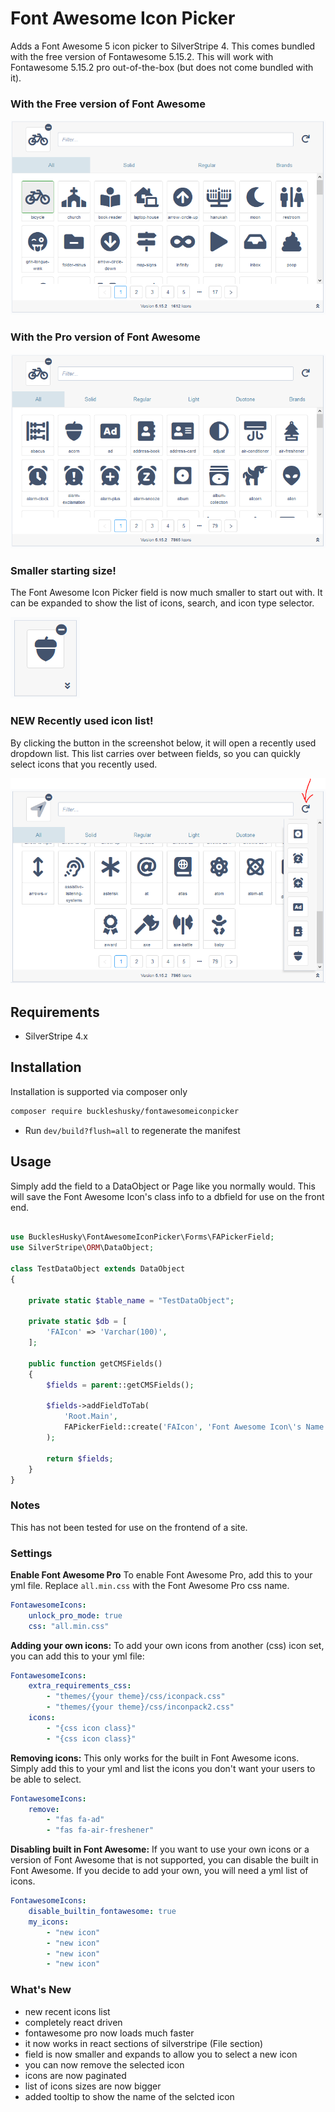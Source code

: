 # Font Awesome Icon Picker

Adds a Font Awesome 5 icon picker to SilverStripe 4.
This comes bundled with the free version of Fontawesome 5.15.2.
This will work with Fontawesome 5.15.2 pro out-of-the-box (but does not come bundled with it).

### With the Free version of Font Awesome

![Overview of Image Cropper Field](screenshots/screenshot1.PNG)

### With the Pro version of Font Awesome

![Overview of Image Cropper Field](screenshots/screenshot2.PNG)

### Smaller starting size!

The Font Awesome Icon Picker field is now much smaller to start out with.
It can be expanded to show the list of icons, search, and icon type selector.

![Overview of Image Cropper Field](screenshots/screenshot3.PNG)

### NEW Recently used icon list!

By clicking the button in the screenshot below, it will open a recently used dropdown list.
This list carries over between fields, so you can quickly select icons that you recently used.

![Overview of Image Cropper Field](screenshots/screenshot4.PNG)

## Requirements

-   SilverStripe 4.x

## Installation

Installation is supported via composer only

```sh
composer require buckleshusky/fontawesomeiconpicker
```

-   Run `dev/build?flush=all` to regenerate the manifest

## Usage

Simply add the field to a DataObject or Page like you normally would.
This will save the Font Awesome Icon's class info to a dbfield for use on the front end.

```php

use BucklesHusky\FontAwesomeIconPicker\Forms\FAPickerField;
use SilverStripe\ORM\DataObject;

class TestDataObject extends DataObject
{

    private static $table_name = "TestDataObject";

    private static $db = [
        'FAIcon' => 'Varchar(100)',
    ];

    public function getCMSFields()
    {
        $fields = parent::getCMSFields();

        $fields->addFieldToTab(
            'Root.Main',
            FAPickerField::create('FAIcon', 'Font Awesome Icon\'s Name')
        );

        return $fields;
    }
}
```

### Notes

This has not been tested for use on the frontend of a site.

### Settings

**Enable Font Awesome Pro**
To enable Font Awesome Pro, add this to your yml file. Replace `all.min.css` with the Font Awesome Pro css name.

```yml
FontawesomeIcons:
    unlock_pro_mode: true
    css: "all.min.css"
```

**Adding your own icons:**
To add your own icons from another (css) icon set, you can add this to your yml file:

```yml
FontawesomeIcons:
    extra_requirements_css:
        - "themes/{your theme}/css/iconpack.css"
        - "themes/{your theme}/css/inconpack2.css"
    icons:
        - "{css icon class}"
        - "{css icon class}"
```

**Removing icons:**
This only works for the built in Font Awesome icons.
Simply add this to your yml and list the icons you don't
want your users to be able to select.

```yml
FontawesomeIcons:
    remove:
        - "fas fa-ad"
        - "fas fa-air-freshener"
```

**Disabling built in Font Awesome:**
If you want to use your own icons or a version of Font Awesome that is not supported,
you can disable the built in Font Awesome. If you decide to add your own,
you will need a yml list of icons.

```yml
FontawesomeIcons:
    disable_builtin_fontawesome: true
    my_icons:
        - "new icon"
        - "new icon"
        - "new icon"
        - "new icon"
```

### What's New

-   new recent icons list
-   completely react driven
-   fontawesome pro now loads much faster
-   it now works in react sections of silverstripe (File section)
-   field is now smaller and expands to allow you to select a new icon
-   you can now remove the selected icon
-   icons are now paginated
-   list of icons sizes are now bigger
-   added tooltip to show the name of the selcted icon
